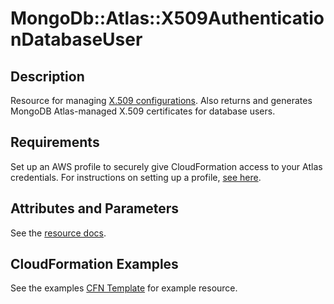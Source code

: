 # MongoDb::Atlas::X509AuthenticationDatabaseUser

## Description

Resource for managing [X.509 configurations](https://www.mongodb.com/docs/api/doc/atlas-admin-api-v2/group/endpoint-x-509-authentication-for-database-users).
Also returns and generates MongoDB Atlas-managed X.509 certificates for database users.

## Requirements

Set up an AWS profile to securely give CloudFormation access to your Atlas credentials.
For instructions on setting up a profile, [see here](/README.md#mongodb-atlas-api-keys-credential-management).

## Attributes and Parameters

See the [resource docs](./docs/README.md).

## CloudFormation Examples

See the examples [CFN Template](/examples/x509-authentication-db-user/x509-authentication-db-user.json) for example resource.
